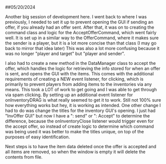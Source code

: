 ##05/20/2024 

Another big session of development here.
I went back to where I was previously, I needed to set it up to prevent opening the GUI if sending an offer, if you already had an offer sent.
After that, it was on to creating the command class and logic for the AcceptOfferCommand, which went fairly well.
It is set up in a similar way to the OfferCommand, where it makes sure the sender is a player, but it is a lot more concise than that class (I may go back to mirror that idea later)
This was also a lot more confusing because it was no longer "player and target" but "player and sender".

I also had to create a new method in the DataManager class to accept the offer, which handles the logic for retrieving the info stored for when an offer is sent, and opens the GUI with the items.
This comes with the additional requirements of creating a NEW event listener, for clicking, which is primarily to prevent players from adding items to the inventories via any means. This took a LOT of work to get going and I was able to get through via spam clicking. By setting up an additional event listener for onInventoryDRAG is what really seemed to get it to work. Still not 100% sure how everything works but hey, it is working as intended.
One other change I had to do was change the titles for the inventory GUI's opening. I just had "InvOffer GUI" but now I have a ": send" or ": Accept" to determine the difference, because the onInventoryClose listener would trigger even for the accept offer, so instead of create logic to determine which command was being used it was better to make the titles unique, on top of the purposes of easy identification.

Next steps is to have the item data deleted once the offer is accepted and all items are removed, so when the window is empty it will delete the contents from file.
